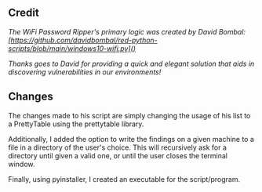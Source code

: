 ## Credit

_The WiFi Password Ripper's primary logic was created by David Bombal:
[https://github.com/davidbombal/red-python-scripts/blob/main/windows10-wifi.py]()_

_Thanks goes to David for providing a quick and elegant solution that aids in
discovering vulnerabilities in our environments!_

## Changes

The changes made to his script are simply changing the usage of his list
to a PrettyTable using the prettytable library.

Additionally, I added the option to write the findings on a given machine to a file
in a directory of the user's choice. This will recursively ask for a directory until given
a valid one, or until the user closes the terminal window.

Finally, using pyinstaller, I created an executable for the script/program.
